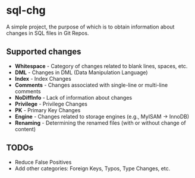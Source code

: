 # sql-chg

A simple project, the purpose of which is to obtain information about changes in SQL files in Git Repos.



## Supported changes

 * __Whitespace__ - Category of changes related to blank lines, spaces, etc.
 * __DML__ - Changes in DML (Data Manipulation Language)
 * __Index__ - Index Changes
 * __Comments__ - Changes associated with single-line or multi-line comments
 * __NoDiffInfo__ - Lack of information about changes
 * __Privilege__ - Privilege Changes
 * __PK__ - Primary Key Changes
 * __Engine__ - Changes related to storage engines (e.g., MyISAM -> InnoDB)
 * __Renaming__ - Determining the renamed files (with or without change of content)


## TODOs

 * Reduce False Positives
 * Add other categories: Foreign Keys, Typos, Type Changes, etc.

